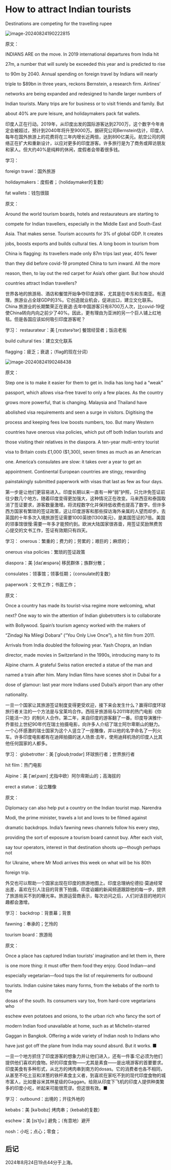 # How to attract Indian tourists

Destinations are competing for the travelling rupee

![image-20240824190222815](./assets/image-20240824190222815.png)

原文：

INDIANS ARE on the move. In 2019 international departures from India hit

27m, a number that will surely be exceeded this year and is predicted to rise

to 90m by 2040. Annual spending on foreign travel by Indians will nearly

triple to $89bn in three years, reckons Bernstein, a research firm. Airlines’

networks are being expanded and redesigned to handle larger numbers of

Indian tourists. Many trips are for business or to visit friends and family. But

about 40% are pure leisure, and holidaymakers pack fat wallets.

印度人正在行动。2019年，从印度出发的国际游客达到2700万，这个数字今年肯定会被超过，预计到2040年将升至9000万。据研究公司Bernstein估计，印度人每年在国外旅游上的花费将在三年内增长近两倍，达到890亿美元。航空公司的网络正在扩大和重新设计，以应对更多的印度游客。许多旅行是为了商务或拜访朋友和家人。但大约40%是纯粹的休闲，度假者会带着很多钱。

学习：

foreign travel：国外旅游

holidaymakers：度假者；（holidaymaker的复数）          

fat wallets：钱包很鼓

原文：

Around the world tourism boards, hotels and restaurateurs are starting to

compete for Indian travellers, especially in the Middle East and South-East

Asia. That makes sense. Tourism accounts for 3% of global GDP. It creates

jobs, boosts exports and builds cultural ties. A long boom in tourism from

China is flagging: its travellers made only 87m trips last year, 40% fewer

than they did before covid-19 prompted China to turn inward. All the more

reason, then, to lay out the red carpet for Asia’s other giant. But how should

countries attract Indian travellers?

世界各地的旅游局、酒店和餐馆开始争夺印度游客，尤其是在中东和东南亚。有道理。旅游业占全球GDP的3%。它创造就业机会，促进出口，建立文化联系。China 旅游业的长期繁荣正在衰退:去年中国游客只有8700万人次，比covid-19促使China转向内向之前少了40%。因此，更有理由为亚洲的另一个巨人铺上红地毯。但是各国应该如何吸引印度游客呢？

学习：
restaurateur：美 [ˌrɛstərəˈtər]   餐馆经营者；饭店老板

build cultural ties：建立文化联系

flagging：疲乏；衰退；（flag的现在分词）





![image-20240824190248438](./assets/image-20240824190248438.png)

原文：

Step one is to make it easier for them to get in. India has long had a “weak”

passport, which allows visa-free travel to only a few places. As the country

grows more powerful, that is changing. Malaysia and Thailand have

abolished visa requirements and seen a surge in visitors. Digitising the

process and keeping fees low boosts numbers, too. But many Western

countries have onerous visa policies, which put off both Indian tourists and

those visiting their relatives in the diaspora. A ten-year multi-entry tourist

visa to Britain costs £1,000 ($1,300), seven times as much as an American

one. America’s consulates are slow: it takes over a year to get an

appointment. Continental European countries are stingy, rewarding

painstakingly submitted paperwork with visas that last as few as four days.

第一步是让他们更容易进入。印度长期以来一直有一种“弱”护照，只允许免签证前往少数几个地方。随着印度变得更加强大，这种情况正在改变。马来西亚和泰国取消了签证要求，游客数量激增。将流程数字化并保持低收费也提高了数字。但许多西方国家有繁琐的签证政策，这让印度游客和那些探访海外亲属的人望而却步。去英国的十年多次入境旅游签证需要1000英镑(1300美元)，是美国签证的7倍。美国的领事馆很慢:需要一年多才能预约到。欧洲大陆国家很吝啬，用签证奖励煞费苦心提交的文书工作，签证有效期只有四天。

学习：
onerous：繁重的；费力的；劳累的；艰巨的；麻烦的；

onerous visa policies：繁琐的签证政策

diaspora：美 [daɪˈæspərə] 移民群体；族群分散；

consulates：领事馆；领事任期；（consulate的复数）

paperwork：文书工作；书面工作；

原文：

Once a country has made its tourist-visa regime more welcoming, what

next? One way to win the attention of Indian globetrotters is to collaborate

with Bollywood. Spain’s tourism agency worked with the makers of

“Zindagi Na Milegi Dobara” (“You Only Live Once”), a hit film from 2011.

Arrivals from India doubled the following year. Yash Chopra, an Indian

director, made movies in Switzerland in the 1990s, introducing many to its

Alpine charm. A grateful Swiss nation erected a statue of the man and

named a train after him. Many Indian films have scenes shot in Dubai for a

dose of glamour: last year more Indians used Dubai’s airport than any other

nationality.

一旦一个国家让其旅游签证制度变得更受欢迎，接下来会发生什么？赢得印度环球旅行者关注的一个方法是与宝莱坞合作。西班牙旅游局与2011年的热门电影《你只能活一次》的制片人合作。第二年，来自印度的游客翻了一番。印度导演雅什·乔普拉上世纪90年代在瑞士拍摄电影，向许多人介绍了瑞士阿尔卑斯山的魅力。一个心怀感激的瑞士国家为这个人竖立了一座雕像，并以他的名字命名了一列火车。许多印度电影都有在迪拜拍摄的迷人场景:去年，使用迪拜机场的印度人比其他任何国家的人都多。

学习：
globetrotter：美 [ˈɡloʊbˌtrɑdər]  环球旅行者；世界旅行者

hit film：热门电影

Alpine：美 [ˈælˌpaɪn] 尤指中欧）阿尔卑斯山的；高海拔的

erect a statue：设立雕像

原文：

Diplomacy can also help put a country on the Indian tourist map. Narendra

Modi, the prime minister, travels a lot and loves to be filmed against

dramatic backdrops. India’s fawning news channels follow his every step,

providing the sort of exposure a tourism board cannot buy. After each visit,

say tour operators, interest in that destination shoots up—though perhaps not

for Ukraine, where Mr Modi arrives this week on what will be his 80th

foreign trip.

外交也可以帮助一个国家出现在印度的旅游地图上。印度总理纳伦德拉·莫迪经常出差，喜欢在引人注目的背景下拍摄。印度谄媚的新闻频道跟踪他的每一步，提供了旅游局买不到的曝光率。旅游运营商表示，每次访问之后，人们对该目的地的兴趣都会激增。

学习：
backdrop：背景幕；背景

fawning：奉承的；乞怜的

tourism board：旅游局

原文：

Once a place has captured Indian tourists’ imagination and let them in, there

is one more thing: it must offer them food they enjoy. Good Indian—and

especially vegetarian—food tops the list of requirements for outbound

tourists. Indian cuisine takes many forms, from the kebabs of the north to the

dosas of the south. Its consumers vary too, from hard-core vegetarians who

eschew even potatoes and onions, to the urban rich who fancy the sort of

modern Indian food unavailable at home, such as at Michelin-starred

Gaggan in Bangkok. Offering a wide variety of Indian nosh to Indians who

have just got off the plane from India may sound absurd. But it works. ■

一旦一个地方抓住了印度游客的想象力并让他们进入，还有一件事:它必须为他们提供他们喜欢的食物。好的印度食物——尤其是素食——是出境游客的首要要求。印度美食有多种形式，从北方的烤肉串到南方的dosas。它的消费者也各不相同，从甚至不吃土豆和洋葱的铁杆素食主义者，到喜欢在家吃不到的现代印度食物的城市富人，比如曼谷米其林星级的Gaggan。给刚从印度下飞机的印度人提供种类繁多的印度小吃，听起来可能很荒谬。但这很有效。■

学习：
outbound：出境的；开往外地的

kebabs：美 [kəˈbɑbz] 烤肉串；（kebab的复数）

eschew：美 [ɪsˈtʃuː] 避免；（有意地）避开

nosh：小吃；点心；零食；



## 后记

2024年8月24日19点44分于上海。

